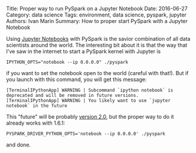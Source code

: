 Title: Proper way to run PySpark on a Jupyter Notebook
Date: 2016-06-27
Category: data science
Tags: environment, data science, pyspark, jupyter
Authors: Ivan Marin
Summary: How to proper start PySpark with a Jupyter Notebook



Using [Jupyter Notebooks](jupyter.org) with PySpark is the savior combination of all data scientists around the world. The interesting bit about it is that the way that I've saw in the internet to start a PySpark kernel with Jupyter is 

```
IPYTHON_OPTS="notebook --ip 0.0.0.0" ./pyspark 
```

if you want to set the notebook open to the world (careful with that!). But if you launch with this command, you will get this message:

```
[TerminalIPythonApp] WARNING | Subcommand `ipython notebook` is deprecated and will be removed in future versions.
[TerminalIPythonApp] WARNING | You likely want to use `jupyter notebook` in the future
```

This "future" will be probably [version 2.0](https://github.com/apache/spark/blob/master/bin/pyspark#L30), but the proper way to do it already works with 1.6.1: 

```
PYSPARK_DRIVER_PYTHON_OPTS='notebook --ip 0.0.0.0' ./pyspark
```

and done. 
